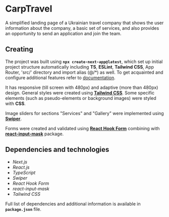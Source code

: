 # CarpTravel

A simplified landing page of a Ukrainian travel company that shows the user information about the company, a basic set of services, and also provides an opportunity to send an application and join the team.

## Creating

The project was built using **`npx create-next-app@latest`**, which set up initial project structure automatically including **TS**, **ESLint**, **Tailwind CSS**, App Router, 'src/' directory and import alias (@/\*) as well. To get acquainted and configure additional features refer to [documentation](https://nextjs.org/).

It has responsive (till screen with 480px) and adaptive (more than 480px) design. General styles were created using **[Tailwind CSS](https://tailwindcss.com/)**. Some specific elements (such as pseudo-elements or background images) were styled with **CSS**.

Image sliders for sections "Services" and "Gallery" were implemented using **[Swiper](https://swiperjs.com)**.

Forms were created and validated using **[React Hook Form](https://react-hook-form.com/)** combining with **[react-input-mask](https://www.npmjs.com/package/react-input-mask-3.0/v/3.0.0)** package.

## Dependencies and technologies

- _Next.js_
- _React.js_
- _TypeScript_
- _Swiper_
- _React Hook Form_
- _react-input-mask_
- _Tailwind CSS_

Full list of dependencies and additional information is available in **`package.json`** file.

